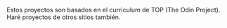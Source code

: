 Estos proyectos son basados en el curriculum de TOP (The Odin Project).
Haré proyectos de otros sitios también.
